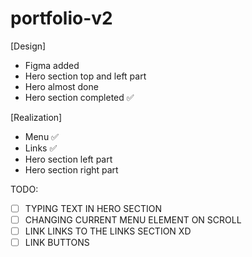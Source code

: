 # portfolio-v2

[Design]
- Figma added
- Hero section top and left part
- Hero almost done
- Hero section completed ✅

[Realization]
- Menu ✅
- Links ✅
- Hero section left part
- Hero section right part

TODO:

- [ ] TYPING TEXT IN HERO SECTION
- [ ] CHANGING CURRENT MENU ELEMENT ON SCROLL
- [ ] LINK LINKS TO THE LINKS SECTION XD
- [ ] LINK BUTTONS
